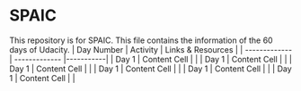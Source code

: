 # SPAIC
This repository is for SPAIC. This file contains the information of the 60 days of Udacity.
| Day Number  | Activity | Links & Resources |
| ------------- | ------------- |-----------|
| Day 1  | Content Cell  | |
| Day 1  | Content Cell  | |
| Day 1  | Content Cell  | |
| Day 1  | Content Cell  | |
| Day 1  | Content Cell  | |
| Day 1  | Content Cell  | |




